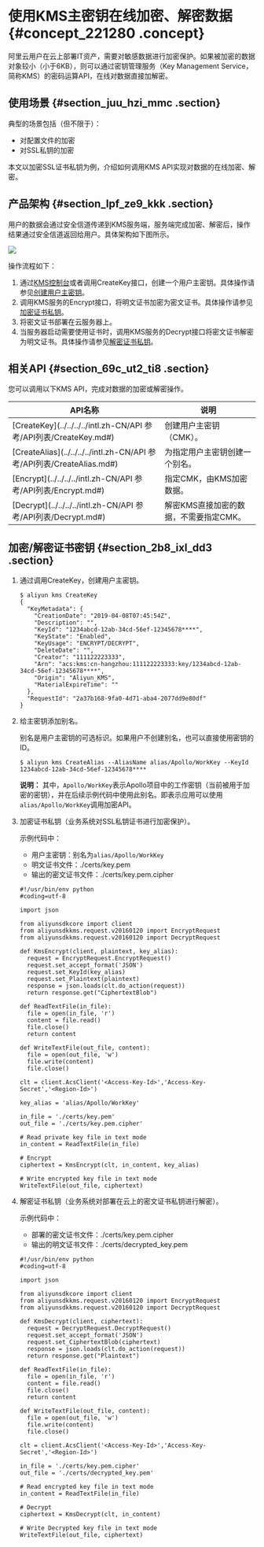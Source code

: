 # 使用KMS主密钥在线加密、解密数据 {#concept_221280 .concept}

阿里云用户在云上部署IT资产，需要对敏感数据进行加密保护。如果被加密的数据对象较小（小于6KB），则可以通过密钥管理服务（Key Management Service，简称KMS）的密码运算API，在线对数据直接加解密。

## 使用场景 {#section_juu_hzi_mmc .section}

典型的场景包括（但不限于）：

-   对配置文件的加密
-   对SSL私钥的加密

本文以加密SSL证书私钥为例，介绍如何调用KMS API实现对数据的在线加密、解密。

## 产品架构 {#section_lpf_ze9_kkk .section}

用户的数据会通过安全信道传递到KMS服务端，服务端完成加密、解密后，操作结果通过安全信道返回给用户。具体架构如下图所示。

![](http://static-aliyun-doc.oss-cn-hangzhou.aliyuncs.com/assets/img/1423112/156741342756539_zh-CN.png)

操作流程如下：

1.  通过[KMS控制台](https://kms.console.aliyun.com/?spm=a2c4g.11186623.2.21.aa46717dmqOatF)或者调用CreateKey接口，创建一个用户主密钥。具体操作请参见[创建用户主密钥](#li_fuk_c6c_zer)。
2.  调用KMS服务的Encrypt接口，将明文证书加密为密文证书。具体操作请参见[加密证书私钥](#li_rtd_wae_rgf)。
3.  将密文证书部署在云服务器上。
4.  当服务器启动需要使用证书时，调用KMS服务的Decrypt接口将密文证书解密为明文证书。具体操作请参见[解密证书私钥](#li_c45_sur_ul0)。

## 相关API {#section_69c_ut2_ti8 .section}

您可以调用以下KMS API，完成对数据的加密或解密操作。

|API名称|说明|
|-----|--|
|[CreateKey](../../../../intl.zh-CN/API 参考/API列表/CreateKey.md#)|创建用户主密钥（CMK）。|
|[CreateAlias](../../../../intl.zh-CN/API 参考/API列表/CreateAlias.md#)|为指定用户主密钥创建一个别名。|
|[Encrypt](../../../../intl.zh-CN/API 参考/API列表/Encrypt.md#)|指定CMK，由KMS加密数据。|
|[Decrypt](../../../../intl.zh-CN/API 参考/API列表/Decrypt.md#)|解密KMS直接加密的数据，不需要指定CMK。|

## 加密/解密证书密钥 {#section_2b8_ixl_dd3 .section}

1.  通过调用CreateKey，创建用户主密钥。

    ``` {#codeblock_x09_4bl_9kx}
    $ aliyun kms CreateKey
    {
      "KeyMetadata": {
        "CreationDate": "2019-04-08T07:45:54Z",
        "Description": "",
        "KeyId": "1234abcd-12ab-34cd-56ef-12345678****",
        "KeyState": "Enabled",
        "KeyUsage": "ENCRYPT/DECRYPT",
        "DeleteDate": "",
        "Creator": "111122223333",
        "Arn": "acs:kms:cn-hangzhou:111122223333:key/1234abcd-12ab-34cd-56ef-12345678****",
        "Origin": "Aliyun_KMS",
        "MaterialExpireTime": ""
      },
      "RequestId": "2a37b168-9fa0-4d71-aba4-2077dd9e80df"
    }
    ```

2.  给主密钥添加别名。

    别名是用户主密钥的可选标识。如果用户不创建别名，也可以直接使用密钥的ID。

    ``` {#codeblock_eey_ei2_05k}
    $ aliyun kms CreateAlias --AliasName alias/Apollo/WorkKey --KeyId 1234abcd-12ab-34cd-56ef-12345678****
    ```

    **说明：** 其中，`Apollo/WorkKey`表示Apollo项目中的工作密钥（当前被用于加密的密钥），并在后续示例代码中使用此别名。即表示应用可以使用`alias/Apollo/WorkKey`调用加密API。

3.  加密证书私钥（业务系统对SSL私钥证书进行加密保护）。

    示例代码中：

    -   用户主密钥：别名为`alias/Apollo/WorkKey`
    -   明文证书文件：./certs/key.pem
    -   输出的密文证书文件：./certs/key.pem.cipher
    ``` {#codeblock_yj0_rr5_f33}
    #!/usr/bin/env python
    #coding=utf-8
    
    import json
    
    from aliyunsdkcore import client
    from aliyunsdkkms.request.v20160120 import EncryptRequest
    from aliyunsdkkms.request.v20160120 import DecryptRequest
    
    def KmsEncrypt(client, plaintext, key_alias):
      request = EncryptRequest.EncryptRequest()
      request.set_accept_format('JSON')
      request.set_KeyId(key_alias)
      request.set_Plaintext(plaintext)
      response = json.loads(clt.do_action(request))
      return response.get("CiphertextBlob")
    
    def ReadTextFile(in_file):
      file = open(in_file, 'r')
      content = file.read()
      file.close()
      return content
    
    def WriteTextFile(out_file, content):
      file = open(out_file, 'w')
      file.write(content)
      file.close()
    
    clt = client.AcsClient('<Access-Key-Id>','Access-Key-Secret','<Region-Id>')
    
    key_alias = 'alias/Apollo/WorkKey'
    
    in_file = './certs/key.pem'
    out_file = './certs/key.pem.cipher'
    
    # Read private key file in text mode
    in_content = ReadTextFile(in_file)
    
    # Encrypt
    ciphertext = KmsEncrypt(clt, in_content, key_alias)
    
    # Write encrypted key file in text mode
    WriteTextFile(out_file, ciphertext)
    ```

4.  解密证书私钥（业务系统对部署在云上的密文证书私钥进行解密）。

    示例代码中：

    -   部署的密文证书文件：./certs/key.pem.cipher
    -   输出的明文证书文件：./certs/decrypted\_key.pem
    ``` {#codeblock_lim_git_96t}
    #!/usr/bin/env python
    #coding=utf-8
    
    import json
    
    from aliyunsdkcore import client
    from aliyunsdkkms.request.v20160120 import EncryptRequest
    from aliyunsdkkms.request.v20160120 import DecryptRequest
    
    def KmsDecrypt(client, ciphertext):
      request = DecryptRequest.DecryptRequest()
      request.set_accept_format('JSON')
      request.set_CiphertextBlob(ciphertext)
      response = json.loads(clt.do_action(request))
      return response.get("Plaintext")
    
    def ReadTextFile(in_file):
      file = open(in_file, 'r')
      content = file.read()
      file.close()
      return content
    
    def WriteTextFile(out_file, content):
      file = open(out_file, 'w')
      file.write(content)
      file.close()
    
    clt = client.AcsClient('<Access-Key-Id>','Access-Key-Secret','<Region-Id>')
    
    in_file = './certs/key.pem.cipher'
    out_file = './certs/decrypted_key.pem'
    
    # Read encrypted key file in text mode
    in_content = ReadTextFile(in_file)
    
    # Decrypt
    ciphertext = KmsDecrypt(clt, in_content)
    
    # Write Decrypted key file in text mode
    WriteTextFile(out_file, ciphertext)
    ```


